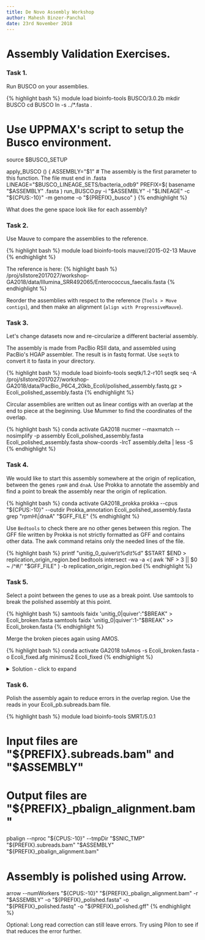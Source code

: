```yaml
---
title: De Novo Assembly Workshop
author: Mahesh Binzer-Panchal
date: 23rd November 2018
---
```

# Assembly Validation Exercises.

### Task 1.

Run BUSCO on your assemblies.

{% highlight bash %}
module load bioinfo-tools BUSCO/3.0.2b
mkdir BUSCO
cd BUSCO
ln -s ../*.fasta .
# Use UPPMAX's script to setup the Busco environment.
source $BUSCO_SETUP

apply_BUSCO () {
	ASSEMBLY="$1" # The assembly is the first parameter to this function. The file must end in .fasta
	LINEAGE="$BUSCO_LINEAGE_SETS/bacteria_odb9"
	PREFIX=$( basename "$ASSEMBLY" .fasta )
	run_BUSCO.py -i "$ASSEMBLY" -l "$LINEAGE" -c "${CPUS:-10}" -m genome -o "${PREFIX}_busco"
}
{% endhighlight %}

What does the gene space look like for each assembly?

### Task 2.

Use Mauve to compare the assemblies to the reference.

{% highlight bash %}
module load bioinfo-tools mauve//2015-02-13
Mauve
{% endhighlight %}

The reference is here:
{% highlight bash %}
/proj/sllstore2017027/workshop-GA2018/data/Illumina_SRR492065/Enterococcus_faecalis.fasta
{% endhighlight %}

Reorder the assemblies with respect to the reference (`Tools > Move contigs`), and then make an alignment (`align with ProgressiveMauve`).

### Task 3.

Let's change datasets now and re-circularize a different bacterial assembly.

The assembly is made from PacBio RSII data, and assembled using PacBio's HGAP assembler. The result is in fastq format.
Use `seqtk` to convert it to fasta in your directory.

{% highlight bash %}
module load bioinfo-tools seqtk/1.2-r101
seqtk seq -A /proj/sllstore2017027/workshop-GA2018/data/PacBio_P6C4_20kb_Ecoli/polished_assembly.fastq.gz > Ecoli_polished_assembly.fasta
{% endhighlight %}

Circular assemblies are written out as linear contigs with an overlap at the end to piece at the beginning.
Use Mummer to find the coordinates of the overlap.

{% highlight bash %}
conda activate GA2018
nucmer --maxmatch --nosimplify -p assembly Ecoli_polished_assembly.fasta Ecoli_polished_assembly.fasta
show-coords -lrcT assembly.delta | less -S
{% endhighlight %}

### Task 4.

We would like to start this assembly somewhere at the origin of replication, between the genes `rpmH` and `dnaA`.
Use Prokka to annotate the assembly and find a point to break the assembly near the origin of replication.

{% highlight bash %}
conda activate GA2018_prokka
prokka --cpus "${CPUS:-10}" --outdir Prokka_annotation Ecoli_polished_assembly.fasta
grep "rpmH\|dnaA" "$GFF_FILE"
{% endhighlight %}

Use `Bedtools` to check there are no other genes between this region. The GFF file written by Prokka is not
strictly formatted as GFF and contains other data. The awk command retains only the needed lines of the file.

{% highlight bash %}
printf "unitig_0_quiver\t%d\t%d" $START $END > replication_origin_region.bed
bedtools intersect -wa -a <( awk 'NF > 3 || $0 ~ /^#/' "$GFF_FILE" ) -b replication_origin_region.bed
{% endhighlight %}

### Task 5.

Select a point between the genes to use as a break point. Use samtools to break the polished assembly at this point.

{% highlight bash %}
samtools faidx 'unitig_0|quiver':"$BREAK" > Ecoli_broken.fasta
samtools faidx 'unitig_0|quiver':1-"$BREAK" >> Ecoli_broken.fasta
{% endhighlight %}

Merge the broken pieces again using AMOS.

{% highlight bash %}
conda activate GA2018
toAmos -s Ecoli_broken.fasta -o Ecoli_fixed.afg
minimus2 Ecoli_fixed
{% endhighlight %}

<details>
<summary> Solution - click to expand </summary>

The overlap shown in the previous task was near the end (4642500-4660550), but not up to it (4681865).
In order to make a successful reassembly on the overlap we need to trim out the part on the end that
does not overlap, by not including it in the selection.

{% highlight bash %}
samtools faidx Ecoli_polished_assembly.fasta 'unitig_0|quiver':1985200-4660550 > Ecoli_broken.fasta
samtools faidx Ecoli_polished_assembly.fasta 'unitig_0|quiver':1-1985200 >> Ecoli_broken.fasta
toAmos -s Ecoli_broken.fasta -o Ecoli_fixed.afg
minimus2 Ecoli_fixed
{% endhighlight %}

</details>

### Task 6.

Polish the assembly again to reduce errors in the overlap region. Use the reads in your Ecoli_pb.subreads.bam file.

{% highlight bash %}
module load bioinfo-tools SMRT/5.0.1
# Input files are "${PREFIX}.subreads.bam" and "$ASSEMBLY"
# Output files are "${PREFIX}_pbalign_alignment.bam"
pbalign --nproc "${CPUS:-10}" --tmpDir "$SNIC_TMP" "${PREFIX}.subreads.bam" "$ASSEMBLY" "${PREFIX}_pbalign_alignment.bam"

# Assembly is polished using Arrow.
arrow --numWorkers "${CPUS:-10}" "${PREFIX}_pbalign_alignment.bam" -r "$ASSEMBLY" -o "${PREFIX}_polished.fasta" -o "${PREFIX}_polished.fastq" -o "${PREFIX}_polished.gff"
{% endhighlight %}

Optional:
Long read correction can still leave errors. Try using Pilon to see if that reduces the error further.
